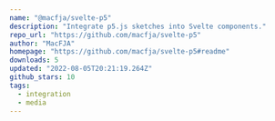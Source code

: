 ```yaml
---
name: "@macfja/svelte-p5"
description: "Integrate p5.js sketches into Svelte components."
repo_url: "https://github.com/macfja/svelte-p5"
author: "MacFJA"
homepage: "https://github.com/macfja/svelte-p5#readme"
downloads: 5
updated: "2022-08-05T20:21:19.264Z"
github_stars: 10
tags: 
  - integration
  - media
---
```

